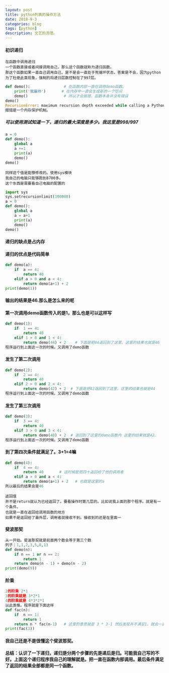 ```yaml
---
layout: post
title: python列表的操作方法
date: 2018-9-3
categories: blog
tags: [python]
description: 文艺的流氓。
---
```

#### 初识递归
```
在函数中调用递归
一个函数直接或者间接调用自己，那么这个函数就称为递归函数。
那这个函数如果一直自己调用自己，是不是会一直处于死循环状态，答案是不会，因为python为了杜绝此类现象，强制的将递归层数控制在了997层。
```
```python
def demo():               # 在函数内部一直在调用demo函数。
    print('我最帅')       # 在内存中一直会生成新的一个空间
    demo()                # 所以才会报错，函数本身并没有错误
demo()
RecursionError: maximum recursion depth exceeded while calling a Python object
报错是一个内存保护机制。
```
##### 可以使用测试知道一下，递归的最大深度是多少。我这里是998/997
```python
a = 0
def demo():
    global a
    a +=1
    print(a)
    demo()
demo()
```
```
同样这个值是能够修改的。使用sys模块
我自己的电脑只能够跑到8700多。
这个东西是需要看自己电脑的配置的
```
```python
import sys
sys.setrecursionlimit(100000)
a = 0
def demo():
    global a
    a = a+1
    print(a)
    demo()
demo()
```
#### 递归的缺点是占内存
#### 递归的优点是代码简单
```python
def demo(a):
    if  a == 4:
        return 40
    elif a > 0 and a < 4:
        return demo(a+1) + 2
print(demo(1))
```
#### 输出的结果是46.那么是怎么来的呢
#### 第一次调用demo函数传入的是1，那么也是可以这样写
```python
def demo(1):
    if  1 == 4:
        return 40
    elif 1 > 0 and 1 < 4:
        return demo(44) + 2    # 下面是把44返回到了这里。这里的结果也就是46
程序运行到上面这一次的时候。又调用了demo函数
```
#### 发生了第二次调用
```python
def demo(2):
    if  2 == 4:
        return 40
    elif 2 > 0 and 2 < 4:
        return demo(42) + 2  # 下面是把42返回到了这里。这里的结果也就是44
程序运行到上面这一次的时候。又调用了demo函数
```
#### 发生了第三次调用
```python
def demo(3):
    if  3 == 4:
        return 40
    elif 3 > 0 and 3 < 4:
        return demo(40) + 2  # 返回到了这里的demo函数内 这里的结果就是42.
程序运行到上面这一次的时候。又调用了demo函数
```
#### 到了第四次条件就满足了。3+1=4嘛
```python
def demo(4):
    if  4 == 4:
        return 40       # 这时候是把四十返回给了他的调用者
    elif a > 0 and a < 4:
        return demo(a+1) + 2   # 也就是这里的a
所以最后的结果会是46
```
```
返回值
并不是return就认为已经返回了。要看操作时第几层的。比如说我上面的那个程序。就是有一个条件。
也就是一直在返回给调用函数的地方
如果不是返回给了最外层，调用者就接收不到。接收到的还是在里面一
```
#### 斐波那契
```python
从一开始。斐波那契就是前面两个数会等于第三个数
列子：1,1,2,3,5,8,13
def demo(n):
    if n == 1 or n == 2:
        return 1
    return demo(n - 1) + demo(n - 2)
print(demo(9))
```
#### 阶乘
```python
2的阶乘 2*1
3的阶乘就是 3*2*1
4的阶乘就是 4*3*2*1
以此类推。程序就是下面这样
def fac(n):
    if  n == 1:
        return 1
    return n * fac(n-1)   # 这里的意思就是 3 * 3-1 然后发现并不满足1。就会一直减
print(fac(3))
```
#### 我自己还是不是很懂这个斐波那契。
#### 总结：认识了一下递归，递归是分两个步骤的先是递后是归。可能我自己写的不好。上面这个递归程序我自己的理解就是。把一直在函数内部调用。最后条件满足了返回的结果全部都是同一个函数。